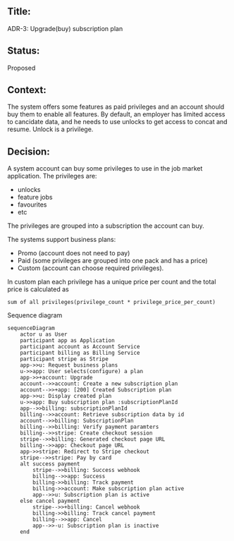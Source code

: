 ## Title:
ADR-3: Upgrade(buy) subscription plan

## Status:
Proposed

## Context:
The system offers some features as paid privileges and an account should buy them to enable all features.
By default, an employer has limited access to cancidate data, and he needs to use unlocks to get access to concat and resume.
Unlock is a privilege.

## Decision:
A system account can buy some privileges to use in the job market application.
The privileges are:
- unlocks
- feature jobs
- favourites
- etc

The privileges are grouped into a subscription the account can buy.

The systems support business plans:
- Promo (account does not need to pay)
- Paid (some privileges are grouped into one pack and has a price)
- Custom (account can choose required privileges). 

In custom plan each privilege has a unique price per count and the total price is calculated as
```shell
sum of all privileges(privilege_count * privilege_price_per_count)
```

Sequence diagram 
```mermaid
sequenceDiagram
    actor u as User
    participant app as Application
    participant account as Account Service
    participant billing as Billing Service
    participant stripe as Stripe
    app->>u: Request business plans
    u->>app: User selects(configure) a plan
    app->>+account: Upgrade
    account-->>account: Create a new subscription plan
    account-->>+app: [200] Created Subscription plan
    app->>u: Display created plan
    u->>app: Buy subscription plan :subscriptionPlanId
    app-->>billing: subscriptionPlanId
    billing-->>account: Retrieve subscription data by id
    account-->>billing: SubscriptionPlan
    billing-->>billing: Verify payment paramters
    billing-->>stripe: Create checkout session
    stripe-->>billing: Generated checkout page URL
    billing-->>app: Checkout page URL
    app->>stripe: Redirect to Stripe checkout
    stripe-->>stripe: Pay by card
    alt success payment
        stripe-->>billing: Success webhook
        billing-->>app: Success
        billing->>billing: Track payment
        billing->>account: Make subscription plan active
        app-->>u: Subscription plan is active
    else cancel payment
        stripe-->>+billing: Cancel webhook
        billing->>billing: Track cancel payment
        billing-->>app: Cancel
        app-->>-u: Subscription plan is inactive
    end
```
